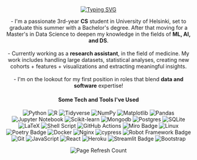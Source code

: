 
<div align="center">
  <a href="https://git.io/typing-svg">
    <img src="https://readme-typing-svg.demolab.com?font=Ubuntu&size=30&pause=1000&color=00DC1FF8&background=4E00FF00&random=false&width=435&lines=Nice+to+see+you+here+!%F0%9F%91%BD%F0%9F%92%BB" alt="Typing SVG">
  </a>
</div>

<p align="center">
  - I'm a passionate 3rd-year <b>CS</b> student in University of Helsinki, set to graduate this summer with a Bachelor's degree. After that moving for a Master's in Data Science to deepen my knowledge in the fields of <b>ML, AI, and DS</b>.<br><br>
 - Currently working as a <b>research assistant</b>, in the field of medicine. My work includes handling large datasets, statistical analyses, creating new cohorts + features + visualizations and extracting meaningful insights.<br><br>
  - I'm on the lookout for my first position in roles that blend <b>data and software</b> expertise!
</p>

<h4 align="center">
Some Tech and Tools I've Used
</h4>


<div align="center">

![Python](https://img.shields.io/badge/python-3670A0?style=for-the-badge&logo=python&logoColor=ffdd54) ![R](https://img.shields.io/badge/r-%23276DC3.svg?style=for-the-badge&logo=r&logoColor=white) ![Tidyverse](https://img.shields.io/badge/Tidyverse-1A162D?style=for-the-badge&logo=tidyverse&logoColor=white) ![NumPy](https://img.shields.io/badge/numpy-%23013243.svg?style=for-the-badge&logo=numpy&logoColor=white) ![Matplotlib](https://img.shields.io/badge/Matplotlib-%23ffffff.svg?style=for-the-badge&logo=Matplotlib&logoColor=black) ![Pandas](https://img.shields.io/badge/pandas-%23150458.svg?style=for-the-badge&logo=pandas&logoColor=white) ![Jupyter Notebook](https://img.shields.io/badge/jupyter-%23FA0F00.svg?style=for-the-badge&logo=jupyter&logoColor=white) ![Scikit-learn](https://img.shields.io/badge/scikit--learn-%23F7931E.svg?style=for-the-badge&logo=scikit-learn&logoColor=white) ![Mongodb](https://img.shields.io/badge/MongoDB-4EA94B?style=for-the-badge&logo=mongodb&logoColor=white) ![Postgres](https://img.shields.io/badge/postgres-%23316192.svg?style=for-the-badge&logo=postgresql&logoColor=white) ![SQLite](https://img.shields.io/badge/sqlite-%2307405e.svg?style=for-the-badge&logo=sqlite&logoColor=white) ![LaTeX](https://img.shields.io/badge/latex-%23008080.svg?style=for-the-badge&logo=latex&logoColor=white) ![Shell Script](https://img.shields.io/badge/shell_script-%23121011.svg?style=for-the-badge&logo=gnu-bash&logoColor=white) ![GitHub Actions](https://img.shields.io/badge/github%20actions-%232671E5.svg?style=for-the-badge&logo=githubactions&logoColor=white) ![Miro Badge](https://img.shields.io/badge/Miro-050038?logo=miro&logoColor=fff&style=for-the-badge) ![Linux](https://img.shields.io/badge/Linux-FCC624?style=for-the-badge&logo=linux&logoColor=black) ![Poetry Badge](https://img.shields.io/badge/Poetry-60A5FA?style=for-the-badge&logo=poetry&logoColor=fff) ![Docker](https://img.shields.io/badge/docker-%230db7ed.svg?style=for-the-badge&logo=docker&logoColor=white) ![Nginx](https://img.shields.io/badge/nginx-%23009639.svg?style=for-the-badge&logo=nginx&logoColor=white) ![cypress](https://img.shields.io/badge/-cypress-%23E5E5E5?style=for-the-badge&logo=cypress&logoColor=058a5e) ![Robot Framework Badge](https://img.shields.io/badge/Robot%20Framework-000?style=for-the-badge&logo=robotframework&logoColor=fff) ![Git](https://img.shields.io/badge/git-%23F05033.svg?style=for-the-badge&logo=git&logoColor=white) ![JavaScript](https://img.shields.io/badge/javascript-%23323330.svg?style=for-the-badge&logo=javascript&logoColor=%23F7DF1E) ![React](https://img.shields.io/badge/react-%2320232a.svg?style=for-the-badge&logo=react&logoColor=%2361DAFB) ![Heroku](https://img.shields.io/badge/heroku-%23430098.svg?style=for-the-badge&logo=heroku&logoColor=white) ![Streamlit Badge](https://img.shields.io/badge/Streamlit-FF4B4B?style=for-the-badge&logo=streamlit&logoColor=fff) ![Bootstrap](https://img.shields.io/badge/bootstrap-%238511FA.svg?style=for-the-badge&logo=bootstrap&logoColor=white)

</div>


<p align="center">
  <img src="https://komarev.com/ghpvc/?username=JuusoSaavalainen&label=Page+Refresh+Count&base=0" alt="Page Refresh Count">
</p>





<!--
**JuusoSaavalainen/JuusoSaavalainen** is a ✨ _special_ ✨ repository because its `README.md` (this file) appears on your GitHub profile.

Here are some ideas to get you started:

- 🔭 I’m currently working on ...
- 🌱 I’m currently learning ...
- 👯 I’m looking to collaborate on ...
- 🤔 I’m looking for help with ...
- 💬 Ask me about ...
- 📫 How to reach me: ...
- 😄 Pronouns: ...
- ⚡ Fun fact: ...
-->
